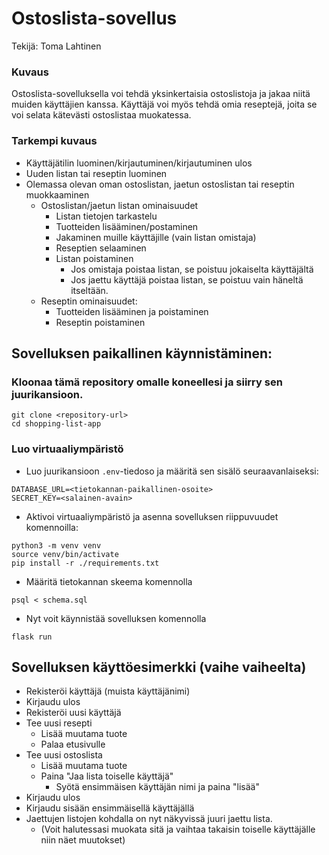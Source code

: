 # Ostoslista-sovellus
Tekijä: Toma Lahtinen
### Kuvaus
Ostoslista-sovelluksella voi tehdä yksinkertaisia ostoslistoja ja jakaa niitä muiden käyttäjien kanssa. Käyttäjä voi myös tehdä omia reseptejä, joita se voi selata kätevästi ostoslistaa muokatessa.

### Tarkempi kuvaus
- Käyttäjätilin luominen/kirjautuminen/kirjautuminen ulos
- Uuden listan tai reseptin luominen
- Olemassa olevan oman ostoslistan, jaetun ostoslistan tai reseptin muokkaaminen
  - Ostoslistan/jaetun listan ominaisuudet
    - Listan tietojen tarkastelu
    - Tuotteiden lisääminen/postaminen
    - Jakaminen muille käyttäjille (vain listan omistaja)
    - Reseptien selaaminen
    - Listan poistaminen
        - Jos omistaja poistaa listan, se poistuu jokaiselta käyttäjältä
        - Jos jaettu käyttäjä poistaa listan, se poistuu vain häneltä itseltään.
  - Reseptin ominaisuudet:
    - Tuotteiden lisääminen ja poistaminen
    - Reseptin poistaminen 
  

## Sovelluksen paikallinen käynnistäminen:

### Kloonaa tämä repository omalle koneellesi ja siirry sen juurikansioon.
```
git clone <repository-url>
cd shopping-list-app
```
### Luo virtuaaliympäristö
- Luo juurikansioon `.env`-tiedoso ja määritä sen sisälö seuraavanlaiseksi:
```
DATABASE_URL=<tietokannan-paikallinen-osoite>
SECRET_KEY=<salainen-avain>
```
- Aktivoi virtuaaliympäristö ja asenna sovelluksen riippuvuudet komennoilla:
```
python3 -m venv venv
source venv/bin/activate
pip install -r ./requirements.txt
```
- Määritä tietokannan skeema komennolla
```
psql < schema.sql
```

- Nyt voit käynnistää sovelluksen komennolla
```
flask run
```
## Sovelluksen käyttöesimerkki (vaihe vaiheelta)
- Rekisteröi käyttäjä (muista käyttäjänimi)
- Kirjaudu ulos
- Rekisteröi uusi käyttäjä
- Tee uusi resepti
  - Lisää muutama tuote
  - Palaa etusivulle
- Tee uusi ostoslista
  - Lisää muutama tuote
  - Paina "Jaa lista toiselle käyttäjä"
    - Syötä ensimmäisen käyttäjän nimi ja paina "lisää"
- Kirjaudu ulos
- Kirjaudu sisään ensimmäisellä käyttäjällä
- Jaettujen listojen kohdalla on nyt näkyvissä juuri jaettu lista.
  - (Voit halutessasi muokata sitä ja vaihtaa takaisin toiselle käyttäjälle niin näet muutokset)
  
